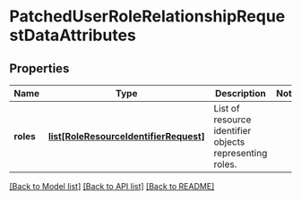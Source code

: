 # PatchedUserRoleRelationshipRequestDataAttributes

## Properties
Name | Type | Description | Notes
------------ | ------------- | ------------- | -------------
**roles** | [**list[RoleResourceIdentifierRequest]**](RoleResourceIdentifierRequest.md) | List of resource identifier objects representing roles. | 

[[Back to Model list]](../README.md#documentation-for-models) [[Back to API list]](../README.md#documentation-for-api-endpoints) [[Back to README]](../README.md)

